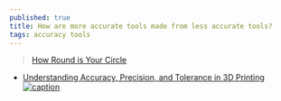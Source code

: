 ```yaml
---
published: true
title: How are more accurate tools made from less accurate tools?
tags: accuracy tools
---
```

> [How Round is Your Circle](https://www.youtube.com/watch?v=UfACxH7liew)

- [Understanding Accuracy, Precision, and Tolerance in 3D Printing](https://formlabs.com/blog/understanding-accuracy-precision-tolerance-in-3d-printing/)
[![caption](https://formlabs.com/_next/image/?url=https%3A%2F%2Fformlabs-media.formlabs.com%2Ffiler_public_thumbnails%2Ffiler_public%2F78%2F93%2F78930163-2cfc-4018-a1d2-6a22032a28b4%2Faccuracy-precision-3d-printing.jpg__1354x0_q85_subsampling-2.jpg&w=3840&q=75)](https://formlabs.com/blog/understanding-accuracy-precision-tolerance-in-3d-printing/)
